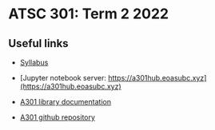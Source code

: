 
# ATSC 301: Term 2 2022

## Useful links

* [Syllabus](https://eoasubc.xyz/a301_2022/notebooks/week1/syllabus.html)

* [Jupyter notebook server: https://a301hub.eoasubc.xyz](https://a301hub.eoasubc.xyz)

* [A301 library documentation](https://phaustin.github.io/a301_web/)

* [A301 github repository](https://github.com/phaustin/a301_students_eoas)
